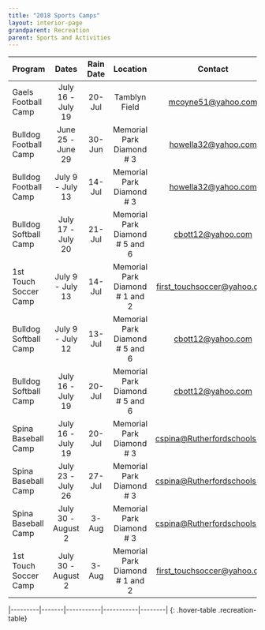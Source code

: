 ```yaml
---
title: "2018 Sports Camps"
layout: interior-page
grandparent: Recreation
parent: Sports and Activities
---
```

 

| Program | Dates | Rain Date |	Location | Contact | 
|:--------|:-----:|:---------:|:--------:|:-------:|
| Gaels Football Camp | July 16 - July 19 | 20-Jul | Tamblyn Field | mcoyne51@yahoo.com | 
| Bulldog Football Camp | June 25 - June 29 | 30-Jun | Memorial Park Diamond # 3 | howella32@yahoo.com |
| Bulldog Football Camp | July 9 - July 13 | 14-Jul | Memorial Park Diamond # 3 | howella32@yahoo.com |
| Bulldog Softball Camp | July 17 - July 20 | 21-Jul | Memorial Park Diamond # 5 and 6 | cbott12@yahoo.com |
| 1st Touch Soccer Camp | July 9 - July 13 | 14-Jul | Memorial Park Diamond # 1 and 2 | first_touchsoccer@yahoo.com |
| Bulldog Softball Camp | July 9 - July 12 | 13-Jul | Memorial Park Diamond # 5 and 6 | cbott12@yahoo.com |
| Bulldog Softball Camp | July 16 - July 19 | 20-Jul | Memorial Park Diamond # 5 and 6 | cbott12@yahoo.com |
| Spina Baseball Camp | July 16 - July 19 | 20-Jul | Memorial Park Diamond # 3 | cspina@Rutherfordschools.org |
| Spina Baseball Camp | July 23 - July 26 | 27-Jul | Memorial Park Diamond # 3 | cspina@Rutherfordschools.org |
| Spina Baseball Camp | July 30 - August 2 | 3-Aug | Memorial Park Diamond # 3 | cspina@Rutherfordschools.org |
| 1st Touch Soccer Camp | July 30 - August 2 | 3-Aug | Memorial Park Diamond # 1 and 2 | first_touchsoccer@yahoo.com |

|---------|-------|-----------|-----------|--------|
{: .hover-table .recreation-table}

